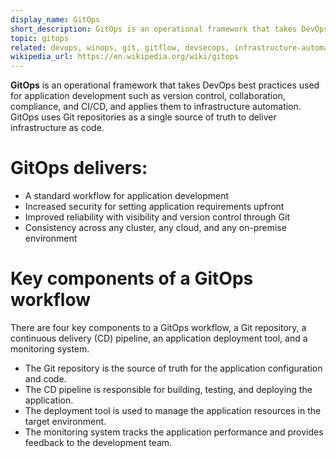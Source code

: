 ```yaml
---
display_name: GitOps
short_description: GitOps is an operational framework that takes DevOps best practices and applies them to infrastructure automation.
topic: gitops
related: devops, winops, git, gitflow, devsecops, infrastructure-automation, infrastructure-as-code, containerization, monitoring, observability
wikipedia_url: https://en.wikipedia.org/wiki/gitops
---
```

**GitOps** is an operational framework that takes DevOps best practices used for application development such as version control, collaboration, compliance, and CI/CD, and applies them to infrastructure automation. GitOps uses Git repositories as a single source of truth to deliver infrastructure as code.

# GitOps delivers:
* A standard workflow for application development
* Increased security for setting application requirements upfront
* Improved reliability with visibility and version control through Git
* Consistency across any cluster, any cloud, and any on-premise environment

# Key components of a GitOps workflow

There are four key components to a GitOps workflow, a Git repository, a continuous delivery (CD) pipeline, an application deployment tool, and a monitoring system.
* The Git repository is the source of truth for the application configuration and code.
* The CD pipeline is responsible for building, testing, and deploying the application.
* The deployment tool is used to manage the application resources in the target environment.
* The monitoring system tracks the application performance and provides feedback to the development team.


